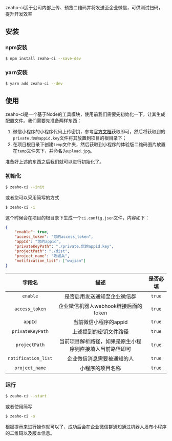 zeaho-ci适于公司内部上传、预览二维码并将发送至企业微信，可供测试扫码，提升开发效率

## 安装

### npm安装

```bash
$ npm install zeaho-ci --save-dev
```

### yarn安装

```bash
$ yarn add zeaho-ci --dev
```

## 使用

zeaho-ci是一个基于Node的工具模块，使用前我们需要先初始化一下，让其生成配置文件。我们需要先准备两样东西：

1. 微信小程序的小程序代码上传密钥，参考[官方文档](https://developers.weixin.qq.com/miniprogram/dev/devtools/ci.html#%E5%AF%86%E9%92%A5%E5%8F%8A-IP-%E7%99%BD%E5%90%8D%E5%8D%95%E9%85%8D%E7%BD%AE)获取即可，然后将获取到的`private.你的appid.key`文件将其放置到项目的根目录下；
2. 在项目根目录下创建`temp`文件夹，然后获取到小程序的体验版二维码图片放置在`temp`文件夹下，并命名为`upload.jpg`。

准备好上述的东西之后我们就可以进行初始化了。

### 初始化

```bash
$ zeaho-ci --init
```

或者您可以采用简写的方式

```bash
$ zeaho-ci -i
```

这个时候会在项目的根目录下生成一个`ci.config.json`文件，内容如下：

```json
{
    "enable": true,
    "access_token": "您的access_token",
    "appId": "您的appid",
    "privateKeyPath": "./private.您的appid.key",
    "projectPath": "./dist",
    "project_name": "攻城兵",
    "notification_list": ["wujian"]
}
```

|       字段名        |                           描述                           | 是否必填 |
| :-----------------: | :------------------------------------------------------: | :------: |
|      `enable`       |               是否启用发送通知至企业微信群               |  `true`  |
|   `access_token`    |           企业微信机器人webhook链接后面的token           |  `true`  |
|       `appId`       |                  当前微信小程序的appid                   |  `true`  |
|  `privateKeyPath`   |                  上述提到的密钥文件路径                  |  `true`  |
|    `projectPath`    | 当前项目解析路径，如果是原生小程序则直接填入当前路径即可 |  `true`  |
| `notification_list` |                企业微信消息需要被通知的人                |  `true`  |
|   `project_name`    |                     小程序的项目名称                     |  `true`  |

### 运行

```bash
$ zeaho-ci --start
```

或者使用简写

```bash
$ zeaho-ci -s
```

根据提示来进行操作就可以了，成功后会在企业微信群通知通过机器人发布小程序的二维码以及版本信息。
